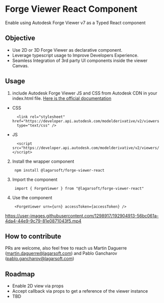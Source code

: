 # Forge Viewer React Component
Enable using Autodesk Forge Viewer v7 as a Typed React component

## Objective

* Use 2D or 3D Forge Viewer as declarative component.
* Leverage typescript usage to Improve Developers Experience.
* Seamless Integration of 3rd party UI components inside the viewer Canvas.


## Usage

1) include Autodesk Forge Viewer JS and CSS from Autodesk CDN in your index.html file. [Here is the official documentation](https://forge.autodesk.com/en/docs/viewer/v7/developers_guide/viewer_basics/starting-html/)

- CSS
        
        <link rel="stylesheet" href="https://developer.api.autodesk.com/modelderivative/v2/viewers/7.*/style.min.css"
        type="text/css" />

- JS
       
        <script src="https://developer.api.autodesk.com/modelderivative/v2/viewers/7.*/viewer3D.min.js"></script>


2) Install the wrapper component
    
        npm install @lagarsoft/forge-viewer-react
    

3) Import the component

        import { ForgeViewer } from "@lagarsoft/forge-viewer-react"

4) Use the component

        <ForgeViewer urn={urn} accessToken={accessToken} />


https://user-images.githubusercontent.com/1298917/192904913-56bc061a-4da4-44e9-9c79-81e0871043f5.mp4



## How to contribute

PRs are welcome, also feel free to reach us Martin Daguerre (<martin.daguerre@lagarsoft.com>) and Pablo Gancharov (<pablo.gancharov@lagarsoft.com>)

## Roadmap

- Enable 2D view via props
- Accept callback via props to get a reference of the viewer instance
- TBD
